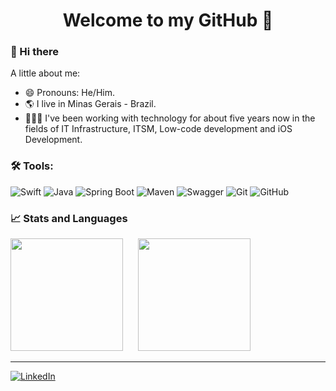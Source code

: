 <h1 align="center"> 
	Welcome to my GitHub 🚀
</h1>

### 👋 Hi there

A little about me:

- 😄 Pronouns: He/Him.
- 🌎 I live in Minas Gerais - Brazil.
- 🧑🏾‍💻 I've been working with technology for about five years now in the fields of IT Infrastructure, ITSM, Low-code development and iOS Development.


### 🛠 Tools:
![Swift](https://img.shields.io/badge/swift-F54A2A?style=for-the-badge&logo=swift&logoColor=white) ![Java](https://img.shields.io/badge/java-%23ED8B00.svg?style=for-the-badge&logo=java&logoColor=white) ![Spring Boot](https://img.shields.io/badge/Spring_Boot-F2F4F9?style=for-the-badge&logo=spring-boot) ![Maven](https://img.shields.io/badge/apache_maven-C71A36?style=for-the-badge&logo=apachemaven&logoColor=white) ![Swagger](https://img.shields.io/badge/Swagger-85EA2D?style=for-the-badge&logo=Swagger&logoColor=white) ![Git](https://img.shields.io/badge/git-%23F05033.svg?style=for-the-badge&logo=git&logoColor=white) ![GitHub](https://img.shields.io/badge/github-%23121011.svg?style=for-the-badge&logo=github&logoColor=white)


### 📈 Stats and Languages
 
 <div>
  <img height="180em" src="https://github-readme-stats-sigma-five.vercel.app/api?username=victorugons&theme=tokyonight&show_icons=true&border_radius=10"/>
	  &nbsp;&nbsp;&nbsp;&nbsp;
  <img height="180em" src="https://github-readme-stats-sigma-five.vercel.app/api/top-langs/?username=victorugons&layout=compact&theme=tokyonight&title_color=2ED3EA&border_radius=10&card_width=250"/>
    
</div>
	
<hr>

[![LinkedIn](https://img.shields.io/badge/linkedin-%230077B5.svg?style=for-the-badge&logo=linkedin&logoColor=white)](https://www.linkedin.com/in/victorugons/)
